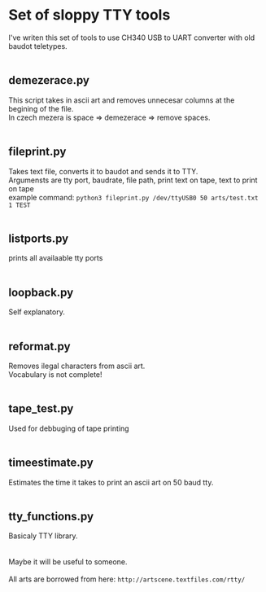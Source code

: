 # Set of sloppy TTY tools<br/>
I've writen this set of tools to use CH340 USB to UART converter with old baudot teletypes.<br/>
<br/>
## demezerace.py<br/>
This script takes in ascii art and removes unnecesar columns at the begining of the file.<br/>
In czech mezera is space => demezerace => remove spaces.<br/>
<br/>
## fileprint.py<br/>
Takes text file, converts it to baudot and sends it to TTY.<br/>
Argumensts are tty port, baudrate, file path, print text on tape, text to print on tape<br/>
example command: `python3 fileprint.py /dev/ttyUSB0 50 arts/test.txt 1 TEST`<br/>
<br/>
## listports.py<br/>
prints all availaable tty ports<br/>
<br/>
## loopback.py<br/>
Self explanatory.<br/>
<br/>
## reformat.py<br/>
Removes ilegal characters from ascii art.<br/>
Vocabulary is not complete!<br/>
<br/>
## tape_test.py<br/>
Used for debbuging of tape printing<br/>
<br/>
## timeestimate.py<br/>
Estimates the time it takes to print an ascii art on 50 baud tty.<br/>
<br/>
## tty_functions.py<br/>
Basicaly TTY library.<br/>
<br/>
<br/>
Maybe it will be useful to someone.<br/>
<br/>
All arts are borrowed from here: `http://artscene.textfiles.com/rtty/`<br/>